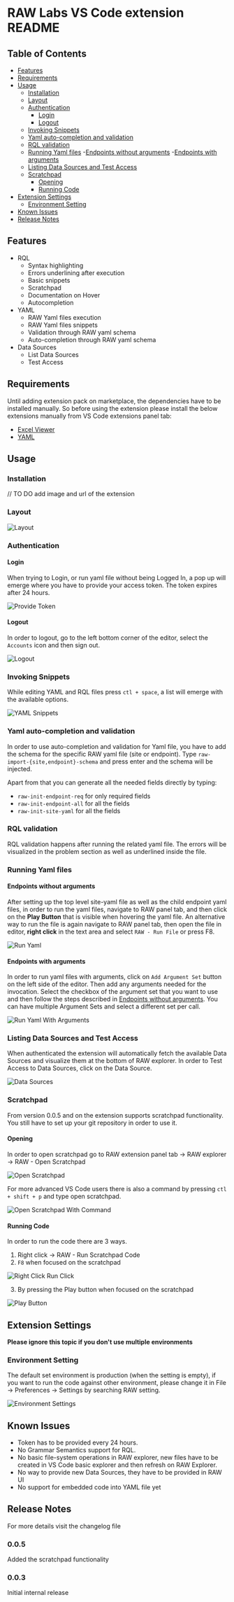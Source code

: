 # RAW Labs VS Code extension README

## Table of Contents
- [Features](#features)
- [Requirements](#requirements)
- [Usage](#usage)
	- [Installation](#installation)
	- [Layout](#layout)
	- [Authentication](#authentication)
		- [Login](#Login)
		- [Logout](#logout)
	- [Invoking Snippets](#invoking-snippets)
	- [Yaml auto-completion and validation](#yaml-auto-completion-and-validation)
	- [RQL validation](#rql-validation)
	- [Running Yaml files](#running-yaml-files)
		-[Endpoints without arguments](#endpoints-without-arguments)
		-[Endpoints with arguments](#endpoints-with-arguments)
	- [Listing Data Sources and Test Access](#listing-data-sources-and-test-access)
	- [Scratchpad](#scratchpad)
		- [Opening](#opening)
		- [Running Code](#running-code)
- [Extension Settings](#extension-settings)
	- [Environment Setting](#environment-setting)
- [Known Issues](#known-issues)
- [Release Notes](#release-notes)


## Features
- RQL
	- Syntax highlighting
	- Errors underlining after execution
	- Basic snippets
	- Scratchpad
	- Documentation on Hover
	- Autocompletion
- YAML
	- RAW Yaml files execution
	- RAW Yaml files snippets
	- Validation through RAW yaml schema
	- Auto-completion through RAW yaml schema
- Data Sources
	- List Data Sources
	- Test Access
  

## Requirements

Until adding extension pack on marketplace, the dependencies have to be installed manually. So before using the extension please install the below extensions manually from VS Code extensions panel tab:

- [Excel Viewer](https://marketplace.visualstudio.com/items?itemName=GrapeCity.gc-excelviewer)
- [YAML](https://marketplace.visualstudio.com/items?itemName=redhat.vscode-yaml)

## Usage

### Installation

// TO DO add image and url of the extension

### Layout

![Layout](https://github.com/raw-labs/vscode/blob/main/images/imagesextension-layout.png)

### Authentication

#### Login

When trying to Login, or run yaml file without being Logged In, a pop up will emerge where you have to provide your access token. The token expires after 24 hours.

![Provide Token](https://github.com/raw-labs/vscode/blob/main/images/imagesprovide-token.png)

#### Logout
In order to logout, go to the left bottom corner of the editor, select the `Accounts` icon and then sign out.

![Logout](https://github.com/raw-labs/vscode/blob/main/images/imageslogout.png)

### Invoking Snippets
While editing YAML and RQL files press `ctl + space`, a list will emerge with the available options.

![YAML Snippets](https://github.com/raw-labs/vscode/blob/main/images/imagesyaml-snipets.png)

### Yaml auto-completion and validation
In order to use auto-completion and validation for Yaml file, you have to add the schema for the specific RAW yaml file (site or endpoint). Type `raw-import-{site,endpoint}-schema` and press enter and the schema will be injected.

Apart from that you can generate all the needed fields directly by typing:
- `raw-init-endpoint-req` for only required fields
- `raw-init-endpoint-all` for all the fields
- `raw-init-site-yaml` for all the fields

### RQL validation
RQL validation happens after running the related yaml file. The errors will be visualized in the problem section as well as underlined inside the file.

### Running Yaml files

#### Endpoints without arguments
After setting up the top level site-yaml file as well as the child endpoint yaml files, in order to run the yaml files, navigate to RAW panel tab, and then click on the **Play Button** that is visible when hovering the yaml file. An alternative way to run the file is again navigate to RAW panel tab, then open the file in editor, **right click** in the text area and select `RAW - Run File` or press F8.

![Run Yaml](https://github.com/raw-labs/vscode/blob/main/images/imagesrun-yaml.png)

#### Endpoints with arguments
In order to run yaml files with arguments, click on `Add Argument Set` button on the left side of the editor. Then add any arguments needed for the invocation. Select the checkbox of the argument set that you want to use and then follow the steps described in [Endpoints without arguments](#endpoints-without-arguments). You can have multiple Argument Sets and select a different set per call.

![Run Yaml With Arguments](https://github.com/raw-labs/vscode/blob/main/images/imagesarguments.png)

### Listing Data Sources and Test Access
When authenticated the extension will automatically fetch the available Data Sources and visualize them at the bottom of RAW explorer. In order to Test Access to Data Sources, click on the Data Source.

![Data Sources](https://github.com/raw-labs/vscode/blob/main/images/imagesdata-sources.png)

### Scratchpad
From version 0.0.5 and on the extension supports scratchpad functionality. You still have to set up your git repository in order to use it.

#### Opening
In order to open scratchpad go to RAW extension panel tab -> RAW explorer -> RAW - Open Scratchpad

![Open Scratchpad](https://github.com/raw-labs/vscode/blob/main/images/imagesscratchpad-open.png)


For more advanced VS Code users there is also a command by pressing `ctl + shift + p` and type open scratchpad.

![Open Scratchpad With Command](https://github.com/raw-labs/vscode/blob/main/images/imagesscratchpad-with-command.png)

#### Running Code
In order to run the code there are 3 ways.
1. Right click -> RAW - Run Scratchpad Code
2. `F8` when focused on the scratchpad

![Right Click Run Click](https://github.com/raw-labs/vscode/blob/main/images/imagesscratchpad-right-click.png)

3. By pressing the Play button  when focused on the scratchpad

![Play Button](https://github.com/raw-labs/vscode/blob/main/images/imagesscratchpad-play.png)

## Extension Settings
**Please ignore this topic if you don't use multiple environments**

### Environment Setting
The default set environment is production (when the setting is empty), if you want to run the code against other environment, please change it in File -> Preferences -> Settings by searching RAW setting.

![Environment Settings](https://github.com/raw-labs/vscode/blob/main/images/imagesenv-setting.png)
  

## Known Issues

- Token has to be provided every 24 hours.
- No Grammar Semantics support for RQL.
- No basic file-system operations in RAW explorer, new files have to be created in VS Code basic explorer and then refresh on RAW Explorer.
- No way to provide new Data Sources, they have to be provided in RAW UI
- No support for embedded code into YAML file yet  

## Release Notes

For more details visit the changelog file

### 0.0.5
Added the scratchpad functionality

### 0.0.3
Initial internal release